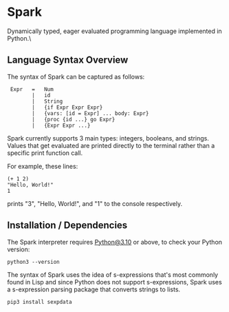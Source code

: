 # Spark
Dynamically typed, eager evaluated programming language implemented in Python.\

## Language Syntax Overview
The syntax of Spark can be captured as follows:
```
 Expr	=	Num
 	 	|	id
 	 	|	String
 	 	|	{if Expr Expr Expr}
 	 	|	{vars: [id = Expr] ... body: Expr}
 	 	|	{proc {id ...} go Expr}
 	 	|	{Expr Expr ...}
```

Spark currently supports 3 main types: integers, booleans, and strings. Values that get evaluated are printed directly to the terminal rather than a specific print function call.

For example, these lines:
```
(+ 1 2)
"Hello, World!"
1
```
prints "3", "Hello, World!", and "1" to the console respectively.



## Installation / Dependencies
The Spark interpreter requires Python@3.10 or above, to check your Python version:
```
python3 --version
```

The syntax of Spark uses the idea of s-expressions that's most commonly found in Lisp and since Python does not support s-expressions, Spark uses a s-expression parsing package that converts strings to lists.
```
pip3 install sexpdata
```
